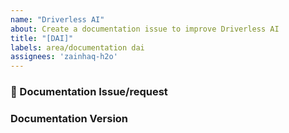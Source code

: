 ```yaml
---
name: "Driverless AI"
about: Create a documentation issue to improve Driverless AI
title: "[DAI]"
labels: area/documentation dai
assignees: 'zainhaq-h2o'
---
```


### 📃 Documentation Issue/request

<!-- A clear and concise description of what the documentation issue/request is -->

### Documentation Version

<!-- Documentation version (for a current or future version)?  -->